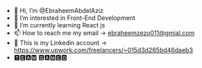 - 👋 Hi, I’m @EbraheemAbdelAziz
- 👀 I’m interested in Front-End Development
- 🌱 I’m currently learning React js
- 📫 How to reach me my email -> ebraheemzezo011@gmial.com
- 📣 This is my Linkedin account -> https://www.upwork.com/freelancers/~015d3d265bd46daeb3
- 🆃🅴🅰🅼 🅶🅰🅼🅴🅳

<!---
EbraheemAbdelAziz/EbraheemAbdelAziz is a ✨ special ✨ repository because its `README.md` (this file) appears on your GitHub profile.
You can click the Preview link to take a look at your changes.
--->
